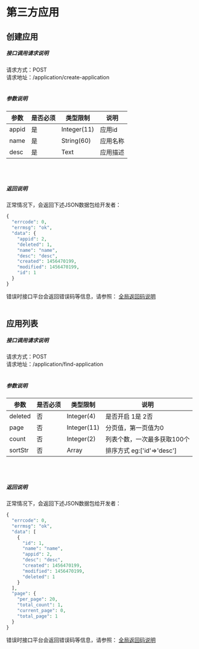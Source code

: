 # 第三方应用
## __创建应用__
##### 接口调用请求说明
请求方式：POST
<br  />
请求地址：/application/create-application
<br  /><br  />
##### 参数说明
| 参数 | 是否必须 | 类型限制 | 说明 |
| -- | -- | -- | -- |
| appid | 是 | Integer(11) | 应用id |
| name | 是 | String(60) | 应用名称 |
| desc | 是 | Text | 应用描述 |
<br  /><br  />
##### 返回说明
正常情况下，会返回下述JSON数据包给开发者：
```php
{
  "errcode": 0,
  "errmsg": "ok",
  "data": {
    "appid": 2,
    "deleted": 1,
    "name": "name",
    "desc": "desc",
    "created": 1456470199,
    "modified": 1456470199,
    "id": 1
  }
}
```
错误时接口平台会返回错误码等信息，请参照：
[全局返回码说明](/error-code.html)
<br  /><br  />



## __应用列表__
##### 接口调用请求说明
请求方式：POST
<br  />
请求地址：/application/find-application
<br  /><br  />
##### 参数说明
| 参数 | 是否必须 | 类型限制 | 说明 |
| -- | -- | -- | -- |
| deleted | 否 | Integer(4) | 是否开启 1是 2否 |
| page | 否 | Integer(11) | 分页值，第一页值为0 |
| count | 否 | Integer(2) | 列表个数，一次最多获取100个 |
| sortStr | 否 | Array | 排序方式 eg:['id'=>'desc'] |
<br  /><br  />
##### 返回说明
正常情况下，会返回下述JSON数据包给开发者：
```php
{
  "errcode": 0,
  "errmsg": "ok",
  "data": [
    {
      "id": 1,
      "name": "name",
      "appid": 2,
      "desc": "desc",
      "created": 1456470199,
      "modified": 1456470199,
      "deleted": 1
    }
  ],
  "page": {
    "per_page": 20,
    "total_count": 1,
    "current_page": 0,
    "total_page": 1
  }
}
```
错误时接口平台会返回错误码等信息，请参照：
[全局返回码说明](/error-code.html)
<br  /><br  />
